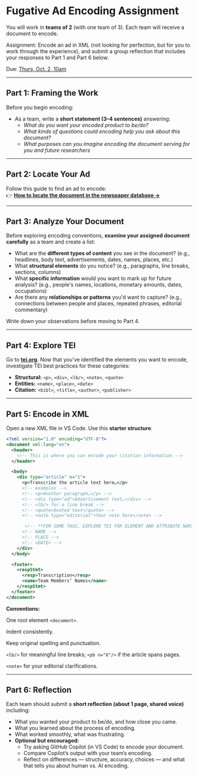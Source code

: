 # Fugative Ad Encoding Assignment  

You will work in **teams of 2** (with one team of 3). Each team will receive a document to encode. 

Assignment: Encode an ad in XML (not looking for perfection, but for you to work through the experience), and submit a group reflection that includes your responses to Part 1 and Part 6 below.

Due: [Thurs, Oct. 2, 10am](https://denison.instructure.com/courses/16395/assignments/162385)

---

## Part 1: Framing the Work  
Before you begin encoding:  
- As a team, write a **short statement (3–4 sentences)** answering:  
  - *What do you want your encoded product to be/do?*  
  - *What kinds of questions could encoding help you ask about this document?*  
  - *What purposes can you imagine encoding the document serving for you and future researchers*

---

## Part 2: Locate Your Ad  
Follow this guide to find an ad to encode:  
👉 **[How to locate the document in the newspaper database →](https://docs.google.com/document/d/1AsYwC4bY28roUFU49bxe6uIJ2Sh9iUtiIFb1DPpXgA4/edit?usp=sharing)**  

---

## Part 3: Analyze Your Document
Before exploring encoding conventions, **examine your assigned document carefully** as a team and create a list:

- What are the **different types of content** you see in the document? (e.g., headlines, body text, advertisements, dates, names, places, etc.)
- What **structural elements** do you notice? (e.g., paragraphs, line breaks, sections, columns)
- What **specific information** would you want to mark up for future analysis? (e.g., people's names, locations, monetary amounts, dates, occupations)
- Are there any **relationships or patterns** you'd want to capture? (e.g., connections between people and places, repeated phrases, editorial commentary)

Write down your observations before moving to Part 4.

---

## Part 4: Explore TEI  
Go to **[tei.org](https://tei.org)**. Now that you've identified the elements you want to encode, investigate TEI best practices for these categories:  

- **Structural:** `<p>`, `<div>`, `<lb/>`, `<note>`, `<quote>`  
- **Entities:** `<name>`, `<place>`, `<date>`  
- **Citation:** `<bibl>`, `<title>`, `<author>`, `<publisher>`
 
---

## Part 5: Encode in XML  
Open a new XML file in VS Code. Use this **starter structure**:  

```xml
<?xml version="1.0" encoding="UTF-8"?>
<document xml:lang="en">
  <header>
    <!-- This is where you can encode your citation information -->
  </header>

  <body>
    <div type="article" n="1">
      <p>Transcribe the article text here…</p>
      <!-- examples -->
      <!-- <p>Another paragraph…</p> -->
      <!-- <div type="ad">Advertisement text…</div> -->
      <!-- <lb/> for a line break -->
      <!-- <quote>Quoted text</quote> -->
      <!-- <note type="editorial">Your note here</note> -->

       <!-- **FOR SOME TAGS, EXPLORE TEI FOR ELEMENT AND ATTRIBUTE NAMING CONVENTIONS** -->
      <!-- NAME -->
      <!-- PLACE -->
      <!-- <DATE> -->
    </div>
  </body>

  <footer>
    <respStmt>
      <resp>Transcription</resp>
      <name>Team Members’ Names</name>
    </respStmt>
  </footer>
</document>
```

**Conventions:**

One root element `<document>`.

Indent consistently.

Keep original spelling and punctuation.

`<lb/>` for meaningful line breaks; `<pb n="X"/>` if the article spans pages.

`<note>` for your editorial clarifications.

---

## Part 6: Reflection  
Each team should submit a **short reflection (about 1 page, shared voice)** including:  
- What you wanted your product to be/do, and how close you came.  
- What you learned about the process of encoding.  
- What worked smoothly, what was frustrating.  
- **Optional but encouraged:**  
  - Try asking GitHub Copilot (in VS Code) to encode your document.  
  - Compare Copilot’s output with your team’s encoding.  
  - Reflect on differences — structure, accuracy, choices — and what that tells you about human vs. AI encoding.  
